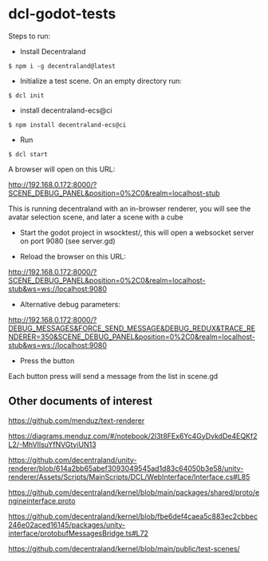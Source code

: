 # dcl-godot-tests

Steps to run:

- Install Decentraland

```$ npm i -g decentraland@latest```

- Initialize a test scene. On an empty directory run:

```$ dcl init```

- install decentraland-ecs@ci

```$ npm install decentraland-ecs@ci```

- Run 

```$ dcl start```

A browser will open on this URL:

http://192.168.0.172:8000/?SCENE_DEBUG_PANEL&position=0%2C0&realm=localhost-stub

This is running decentraland with an in-browser renderer, you will see the avatar selection scene, and later a scene with a cube

- Start the godot project in wsocktest/, this will open a websocket server on port 9080 (see server.gd)

- Reload the browser on this URL:

http://192.168.0.172:8000/?SCENE_DEBUG_PANEL&position=0%2C0&realm=localhost-stub&ws=ws://localhost:9080

- Alternative debug parameters:

http://192.168.0.172:8000/?DEBUG_MESSAGES&FORCE_SEND_MESSAGE&DEBUG_REDUX&TRACE_RENDERER=350&SCENE_DEBUG_PANEL&position=0%2C0&realm=localhost-stub&ws=ws://localhost:9080

- Press the button

Each button press will send a message from the list in scene.gd

Other documents of interest
---------------------------

https://github.com/menduz/text-renderer

https://diagrams.menduz.com/#/notebook/2l3t8FEx6Yc4GyDvkdDe4EQKf2L2/-MhVIlsuYfNVGtyiUN13

https://github.com/decentraland/unity-renderer/blob/614a2bb65abef3093049545ad1d83c64050b3e58/unity-renderer/Assets/Scripts/MainScripts/DCL/WebInterface/Interface.cs#L85

https://github.com/decentraland/kernel/blob/main/packages/shared/proto/engineinterface.proto

https://github.com/decentraland/kernel/blob/fbe6def4caea5c883ec2cbbec246e02aced16145/packages/unity-interface/protobufMessagesBridge.ts#L72

https://github.com/decentraland/kernel/blob/main/public/test-scenes/

